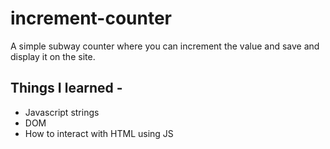 # increment-counter
A simple subway counter where you can increment the value and save and display it on the site.

## Things I learned - 
- Javascript strings 
- DOM
- How to interact with HTML using JS
